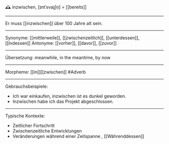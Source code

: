 🕰️ inzwischen, [ɪntˈsvaɪ̯ʃn̩] = [[bereits]]

---
Er muss [[inzwischen]] über 100 Jahre alt sein.

---
Synonyme: [[mittlerweile]], [[zwischenzeitlich]], [[unterdessen]], [[indessen]]
Antonyme: [[vorher]], [[davor]], [[zuvor]]

---
Übersetzung: meanwhile, in the meantime, by now

---
Morpheme: [[in]][[zwischen]]
 #Adverb

---
Gebrauchsbeispiele:
- Ich war einkaufen, inzwischen ist es dunkel geworden.
- Inzwischen habe ich das Projekt abgeschlossen.

---
Typische Kontexte:
- Zeitlicher Fortschritt
- Zwischenzeitliche Entwicklungen
- Veränderungen während einer Zeitspanne
, [[Währenddessen]]